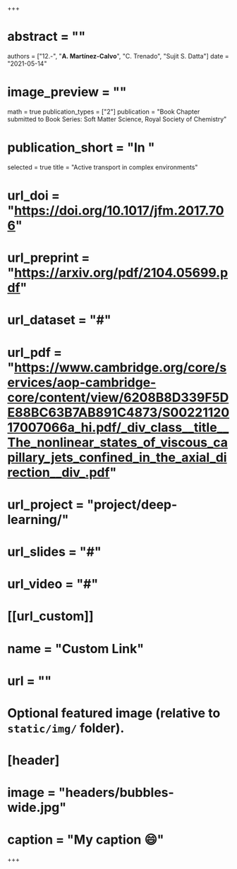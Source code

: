 +++

# abstract = ""
authors = ["12.-", "**A. Martínez-Calvo**", "C. Trenado", "Sujit S. Datta"]
date = "2021-05-14"
# image_preview = ""
math = true
publication_types = ["2"]
 publication = "Book Chapter submitted to Book Series: Soft Matter Science, Royal Society of Chemistry"
# publication_short = "In "
selected = true
title = "Active transport in complex environments"
# url_doi = "https://doi.org/10.1017/jfm.2017.706"
# url_preprint = "https://arxiv.org/pdf/2104.05699.pdf"
# url_dataset = "#"
# url_pdf = "https://www.cambridge.org/core/services/aop-cambridge-core/content/view/6208B8D339F5DE88BC63B7AB891C4873/S0022112017007066a_hi.pdf/_div_class__title__The_nonlinear_states_of_viscous_capillary_jets_confined_in_the_axial_direction__div_.pdf"
# url_project = "project/deep-learning/"
# url_slides = "#"
# url_video = "#"

# [[url_custom]]
 # name = "Custom Link"
 # url = ""

# Optional featured image (relative to `static/img/` folder).
# [header]
# image = "headers/bubbles-wide.jpg"
# caption = "My caption :smile:"

+++
